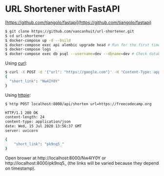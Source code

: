 # URL Shortener with FastAPI

[https://github.com/tiangolo/fastapi](https://github.com/tiangolo/fastapi)


```sh
$ git clone https://github.com/vancanhuit/url-shortener.git
$ cd url-shortener
$ docker-compose up -d --build
$ docker-compose exec api alembic upgrade head # Run for the first time to initialize database schemas
$ docker-compose logs
$ docker-compose exec db psql --username=dev --dbname=dev # Check database schemas
```

Using [curl](https://curl.haxx.se):
```sh
$ curl -X POST -d '{"url": "https://google.com"}' -H "Content-Type: application/json" http://localhost:8000/api/shorten | jq .
{
  "short_link": "Nw4IY0Y"
}
```

Using [httpie](https://httpie.org):
```sh
$ http POST localhost:8000/api/shorten url=https://freecodecamp.org

HTTP/1.1 200 OK
content-length: 24
content-type: application/json
date: Wed, 15 Jul 2020 13:56:37 GMT
server: uvicorn

{
    "short_link": "pk9nq5_"
}
```

Open brower at http://localhost:8000/Nw4IY0Y or http://localhost:8000/pk9nq5_ (the links will be varied because they depend on timestamp).
